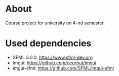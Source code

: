 # About
Course project for university on 4-nd semester.
# Used dependencies
- SFML 3.0.0: https://www.sfml-dev.org
- imgui: https://github.com/ocornut/imgui
- imgui-sfml: https://github.com/SFML/imgui-sfml
